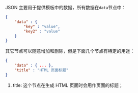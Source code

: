 JSON 主要用于提供模板中的数据，所有数据在`data`节点中：

```json
{
    "data" : {
        "key" : "value",
        "key2" : "value"
    }
}
```

其它节点可以随意增加和删除，但是下面几个节点有特定的用途：

```json
{
    "data" : { ... },
    "title" : "HTML 页面标题"
}
```

1. title: 这个节点在生成 HTML 页面时会用作页面的标题；
